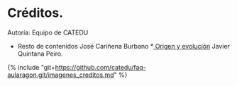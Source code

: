 # Créditos.

Autoría: Equipo de CATEDU 

* Resto de contenidos José Cariñena Burbano
*[ Origen y evolución](/los_centros_de_formacion_del_profesorado/origen_y_evolucion_de_los_centros_del_profesorado.md)  Javier Quintana Peiro.

{% include "git+https://github.com/catedu/faq-aularagon.git/imagenes_creditos.md" %}




